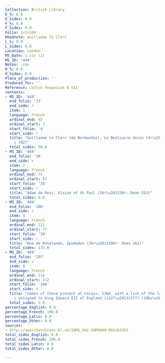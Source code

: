 ```yaml
---
Collection: British Library
E_%: 0.0
E_Sides: 0.0
F_%: 0.0
F_Sides: 0.0
Folia: 1+2+104
Headnote: Guillaume le Clerc
L_%: 0.0
L_Sides: 0.0
Location: London
MS_Date: s.xiv (1)
MS_ID: '449'
Notes: .nan
O_%: 0.0
O_Sides: 0.0
Place_of_production: ''
Produced_for: ''
Reference: Cotton Vespasian A VII
contents:
- MS_ID: '449'
  end_folio: '33'
  end_side: r
  item: 1
  language: French
  ordinal_end: 65
  ordinal_start: 7
  start_folio: '4'
  start_side: r
  title: "Guillaume le Clerc (de Normandie), Le Bestiaire divin (4r\u201333r: Dean\
    \ 702)"
  total_sides: 59.0
- MS_ID: '449'
  end_folio: '38'
  end_side: r
  item: 2
  language: French
  ordinal_end: 75
  ordinal_start: 67
  start_folio: '34'
  start_side: r
  title: "Adam de Ross, Vision of St Paul (34r\u201338r: Dean 553)"
  total_sides: 9.0
- MS_ID: '449'
  end_folio: '106'
  end_side: r
  item: 3
  language: French
  ordinal_end: 211
  ordinal_start: 77
  start_folio: '39'
  start_side: r
  title: "Hue de Rotelande, Ipomedon (39r\u2013106r: Dean 162)"
  total_sides: 135.0
- MS_ID: '449'
  end_folio: '107'
  end_side: v
  item: 4
  language: French
  ordinal_end: 214
  ordinal_start: 212
  start_folio: '106'
  start_side: v
  title: "names of those present at Calais, 1360, with a list of the lands in France\
    \ assigned to King Edward III of England (1327\u20131377) (106v\u2013107v)"
  total_sides: 3.0
percentage_English: 0.0
percentage_French: 100.0
percentage_Latin: 0.0
percentage_Other: 0.0
sources:
- http://searcharchives.bl.uk/IAMS_VU2:IAMS040-001103163
total_sides_English: 0.0
total_sides_French: 206.0
total_sides_Latin: 0.0
total_sides_Other: 0.0

---
```

